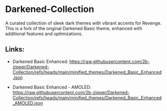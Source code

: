 # Darkened-Collection
A curated collection of sleek dark themes with vibrant accents for Revenge. This is a fork of the original Darkened Basic theme, enhanced with additional features and optimizations.

## Links:

- Darkened Basic Enhanced: https://raw.githubusercontent.com/2b-zipper/Darkened-Collection/refs/heads/main/minified_themes/Darkened_Basic_Enhanced.json

- Darkened Basic Enhanced - AMOLED: https://raw.githubusercontent.com/2b-zipper/Darkened-Collection/refs/heads/main/minified_themes/Darkened_Basic_Enhanced_AMOLED.json
